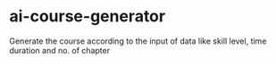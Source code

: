# ai-course-generator
 Generate the course according to the input of data like skill level, time duration and no. of chapter
